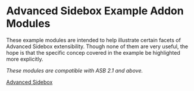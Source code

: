 Advanced Sidebox Example Addon Modules
========

These example modules are intended to help illustrate certain facets of Advanced Sidebox extensibility. Though none of them are very useful, the hope is that the specific concep covered in the example be highlighted more explicitly.

*These modules are compatible with ASB 2.1 and above.*

[Advanced Sidebox](https://github.com/WildcardSearch/Advanced-Sidebox)
